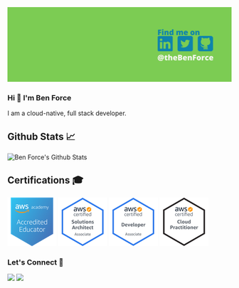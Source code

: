 ![Social Banner](images/social_banner.png)

### Hi 👋 I'm Ben Force

I am a cloud-native, full stack developer.

<!--
**theBenForce/theBenForce** is a ✨ _special_ ✨ repository because its `README.md` (this file) appears on your GitHub profile.

Here are some ideas to get you started:

- 🔭 I’m currently working on ...
- 🌱 I’m currently learning ...
- 👯 I’m looking to collaborate on ...
- 🤔 I’m looking for help with ...
- 💬 Ask me about ...
- 📫 How to reach me: ...
- 😄 Pronouns: ...
- ⚡ Fun fact: ...
-->


## Github Stats 📈

![Ben Force's Github Stats](https://github-readme-stats.vercel.app/api?username=theBenForce)

## Certifications 🎓

[![AWS Academy Accredited Educator](images/AWS-Academy-Accredited-Educator-Badge.png)](https://www.credly.com/badges/8e6dd65a-1e2a-40c5-818e-b9c2da7cc1a8/public_url)
[![AWS Certified Solutions Architect – Associate](images/AWS-SolArchitect-Associate-2020.png)](https://www.credly.com/badges/32e978fb-28d0-44d5-abd2-f6d15a707a8a/public_url)
[![AWS Certified Developer – Associate](images/AWS-Developer-Associate-2020.png)](https://www.credly.com/badges/2820faa8-7076-47d5-ac6a-ee6b0abc015f/public_url)
[![AWS Certified Cloud Practitioner](images/AWS-CloudPractitioner-2020.png)](https://www.credly.com/badges/673c6ebf-5dcb-46b1-aab8-47f3edbffbff/public_url)


### Let's Connect 🔗

[![](https://img.shields.io/badge/linkedin-%230077B5.svg?&style=for-the-badge&logo=linkedin&logoColor=white0e76a8)](https://www.linkedin.com/in/benforce/)
[![](https://img.shields.io/badge/twitter-%230077B5.svg?&style=for-the-badge&logo=twitter&logoColor=white&color=00acee)](https://twitter.com/thebenforce) 
